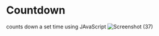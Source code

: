 # Countdown

counts down a set time using JAvaScript
![Screenshot (37)](https://user-images.githubusercontent.com/56164343/117493264-a0207880-af27-11eb-8e1d-6b033a9033a5.png)
